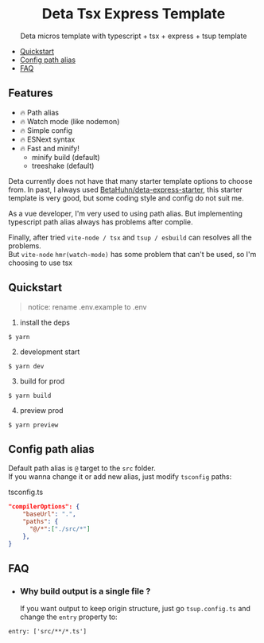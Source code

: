 <h1 align="center">Deta Tsx Express Template</h1>
<p align="center">Deta micros template with typescript + tsx + express + tsup template</p>

- [Quickstart](#quickstart)
- [Config path alias](#config-path-alias)
- [FAQ](#faq)

## Features

- 🔥 Path alias
- 🔥 Watch mode (like nodemon)
- 🔥 Simple config
- 🔥 ESNext syntax
- 🔥 Fast and minify!
  - minify build (default)
  - treeshake (default)

Deta currently does not have that many starter template options to choose from. In past, I always used [BetaHuhn/deta-express-starter](https://github.com/BetaHuhn/deta-express-starter), this starter template is very good, but some coding style and config do not suit me.

As a vue developer, I'm very used to using path alias. But implementing typescript path alias always has problems after complie.

Finally, after tried `vite-node / tsx` and `tsup / esbuild` can resolves all the problems.  
But `vite-node` `hmr(watch-mode)` has some problem that can't be used, so I'm choosing to use tsx

## Quickstart

> notice: rename .env.example to .env

1. install the deps

```
$ yarn
```

2. development start

```
$ yarn dev
```

3. build for prod

```
$ yarn build
```

4. preview prod

```
$ yarn preview
```

## Config path alias

Default path alias is `@` target to the `src` folder.  
If you wanna change it or add new alias, just modify `tsconfig` paths:

tsconfig.ts

```json
"compilerOptions": {
    "baseUrl": ".",
    "paths": {
      "@/*":["./src/*"]
    },
}
```

## FAQ

- ### Why build output is a single file ?
  If you want output to keep origin structure, just go `tsup.config.ts` and change the `entry` property to:

```
entry: ['src/**/*.ts']
```
